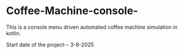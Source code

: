 # Coffee-Machine-console-
This is a console menu driven automated coffee machine simulation in kotlin.


Start date of the project-- 3-8-2025 